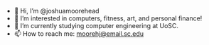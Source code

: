 - 👋 Hi, I’m @joshuamoorehead
- 👀 I’m interested in computers, fitness, art, and personal finance!
- 🌱 I’m currently studying computer engineering at UoSC.
- 📫 How to reach me: moorehj@email.sc.edu

<!---
joshuamoorehead/joshuamoorehead is a ✨ special ✨ repository because its `README.md` (this file) appears on your GitHub profile.
You can click the Preview link to take a look at your changes.
--->

